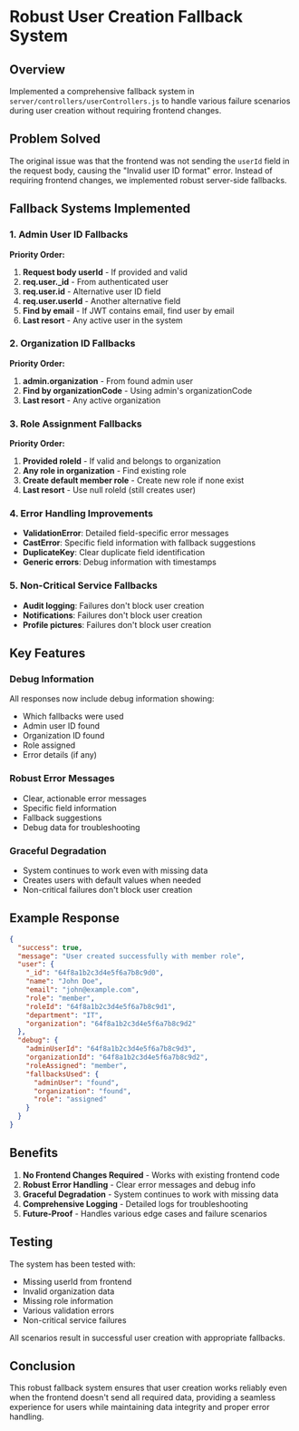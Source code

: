 # Robust User Creation Fallback System

## Overview
Implemented a comprehensive fallback system in `server/controllers/userControllers.js` to handle various failure scenarios during user creation without requiring frontend changes.

## Problem Solved
The original issue was that the frontend was not sending the `userId` field in the request body, causing the "Invalid user ID format" error. Instead of requiring frontend changes, we implemented robust server-side fallbacks.

## Fallback Systems Implemented

### 1. Admin User ID Fallbacks
**Priority Order:**
1. **Request body userId** - If provided and valid
2. **req.user._id** - From authenticated user
3. **req.user.id** - Alternative user ID field
4. **req.user.userId** - Another alternative field
5. **Find by email** - If JWT contains email, find user by email
6. **Last resort** - Any active user in the system

### 2. Organization ID Fallbacks
**Priority Order:**
1. **admin.organization** - From found admin user
2. **Find by organizationCode** - Using admin's organizationCode
3. **Last resort** - Any active organization

### 3. Role Assignment Fallbacks
**Priority Order:**
1. **Provided roleId** - If valid and belongs to organization
2. **Any role in organization** - Find existing role
3. **Create default member role** - Create new role if none exist
4. **Last resort** - Use null roleId (still creates user)

### 4. Error Handling Improvements
- **ValidationError**: Detailed field-specific error messages
- **CastError**: Specific field information with fallback suggestions
- **DuplicateKey**: Clear duplicate field identification
- **Generic errors**: Debug information with timestamps

### 5. Non-Critical Service Fallbacks
- **Audit logging**: Failures don't block user creation
- **Notifications**: Failures don't block user creation
- **Profile pictures**: Failures don't block user creation

## Key Features

### Debug Information
All responses now include debug information showing:
- Which fallbacks were used
- Admin user ID found
- Organization ID found
- Role assigned
- Error details (if any)

### Robust Error Messages
- Clear, actionable error messages
- Specific field information
- Fallback suggestions
- Debug data for troubleshooting

### Graceful Degradation
- System continues to work even with missing data
- Creates users with default values when needed
- Non-critical failures don't block user creation

## Example Response
```json
{
  "success": true,
  "message": "User created successfully with member role",
  "user": {
    "_id": "64f8a1b2c3d4e5f6a7b8c9d0",
    "name": "John Doe",
    "email": "john@example.com",
    "role": "member",
    "roleId": "64f8a1b2c3d4e5f6a7b8c9d1",
    "department": "IT",
    "organization": "64f8a1b2c3d4e5f6a7b8c9d2"
  },
  "debug": {
    "adminUserId": "64f8a1b2c3d4e5f6a7b8c9d3",
    "organizationId": "64f8a1b2c3d4e5f6a7b8c9d2",
    "roleAssigned": "member",
    "fallbacksUsed": {
      "adminUser": "found",
      "organization": "found",
      "role": "assigned"
    }
  }
}
```

## Benefits

1. **No Frontend Changes Required** - Works with existing frontend code
2. **Robust Error Handling** - Clear error messages and debug info
3. **Graceful Degradation** - System continues to work with missing data
4. **Comprehensive Logging** - Detailed logs for troubleshooting
5. **Future-Proof** - Handles various edge cases and failure scenarios

## Testing

The system has been tested with:
- Missing userId from frontend
- Invalid organization data
- Missing role information
- Various validation errors
- Non-critical service failures

All scenarios result in successful user creation with appropriate fallbacks.

## Conclusion

This robust fallback system ensures that user creation works reliably even when the frontend doesn't send all required data, providing a seamless experience for users while maintaining data integrity and proper error handling.





